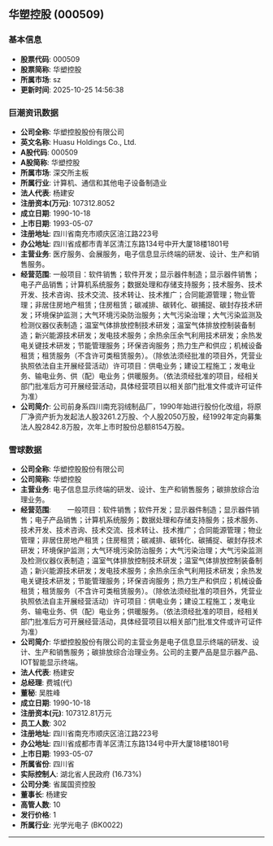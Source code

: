 ## 华塑控股 (000509)

### 基本信息

- **股票代码**: 000509
- **股票简称**: 华塑控股
- **所属市场**: sz
- **更新时间**: 2025-10-25 14:56:38

### 巨潮资讯数据

- **公司全称**: 华塑控股股份有限公司
- **英文名称**: Huasu Holdings Co., Ltd.
- **A股代码**: 000509
- **A股简称**: 华塑控股
- **所属市场**: 深交所主板
- **所属行业**: 计算机、通信和其他电子设备制造业
- **法人代表**: 杨建安
- **注册资本(万元)**: 107312.8052
- **成立日期**: 1990-10-18
- **上市日期**: 1993-05-07
- **注册地址**: 四川省南充市顺庆区涪江路223号
- **办公地址**: 四川省成都市青羊区清江东路134号中开大厦18楼1801号
- **主营业务**: 医疗服务、会展服务，电子信息显示终端的研发、设计、生产和销售服务。
- **经营范围**: 一般项目：软件销售；软件开发；显示器件制造；显示器件销售；电子产品销售；计算机系统服务；数据处理和存储支持服务；技术服务、技术开发、技术咨询、技术交流、技术转让、技术推广；合同能源管理；物业管理；非居住房地产租赁；住房租赁；碳减排、碳转化、碳捕捉、碳封存技术研发；环境保护监测；大气环境污染防治服务；大气污染治理；大气污染监测及检测仪器仪表制造；温室气体排放控制技术研发；温室气体排放控制装备制造；新兴能源技术研发；发电技术服务；余热余压余气利用技术研发；余热发电关键技术研发；节能管理服务；环保咨询服务；热力生产和供应；机械设备租赁；租赁服务（不含许可类租赁服务）。（除依法须经批准的项目外，凭营业执照依法自主开展经营活动）许可项目：供电业务；建设工程施工；发电业务、输电业务、供（配）电业务；供暖服务。（依法须经批准的项目，经相关部门批准后方可开展经营活动，具体经营项目以相关部门批准文件或许可证件为准）
- **公司简介**: 公司前身系四川南充羽绒制品厂，1990年始进行股份化改组，将原厂净资产折为发起法人股3261.2万股、个人股2050万股，经1992年定向募集法人股2842.8万股，次年上市时股份总额8154万股。

### 雪球数据

- **公司全称**: 华塑控股股份有限公司
- **公司简称**: 华塑控股
- **主营业务**: 电子信息显示终端的研发、设计、生产和销售服务；碳排放综合治理业务。
- **经营范围**: 　　一般项目：软件销售；软件开发；显示器件制造；显示器件销售；电子产品销售；计算机系统服务；数据处理和存储支持服务；技术服务、技术开发、技术咨询、技术交流、技术转让、技术推广；合同能源管理；物业管理；非居住房地产租赁；住房租赁；碳减排、碳转化、碳捕捉、碳封存技术研发；环境保护监测；大气环境污染防治服务；大气污染治理；大气污染监测及检测仪器仪表制造；温室气体排放控制技术研发；温室气体排放控制装备制造；新兴能源技术研发；发电技术服务；余热余压余气利用技术研发；余热发电关键技术研发；节能管理服务；环保咨询服务；热力生产和供应；机械设备租赁；租赁服务（不含许可类租赁服务）。（除依法须经批准的项目外，凭营业执照依法自主开展经营活动）许可项目：供电业务；建设工程施工；发电业务、输电业务、供（配）电业务；供暖服务。（依法须经批准的项目，经相关部门批准后方可开展经营活动，具体经营项目以相关部门批准文件或许可证件为准）
- **公司简介**: 华塑控股股份有限公司的主营业务是电子信息显示终端的研发、设计、生产和销售服务；碳排放综合治理业务。公司的主要产品是显示器产品、IOT智能显示终端。
- **法人代表**: 杨建安
- **总经理**: 费城(代)
- **董秘**: 吴胜峰
- **成立日期**: 1990-10-18
- **注册资本(元)**: 107312.81万元
- **员工人数**: 302
- **注册地址**: 四川省南充市顺庆区涪江路223号
- **办公地址**: 四川省成都市青羊区清江东路134号中开大厦18楼1801号
- **上市日期**: 1993-05-07
- **所属省份**: 四川省
- **实际控制人**: 湖北省人民政府 (16.73%)
- **公司分类**: 省属国资控股
- **董事长**: 杨建安
- **高管人数**: 10
- **发行价格**: 1
- **所属行业**: 光学光电子 (BK0022)

---